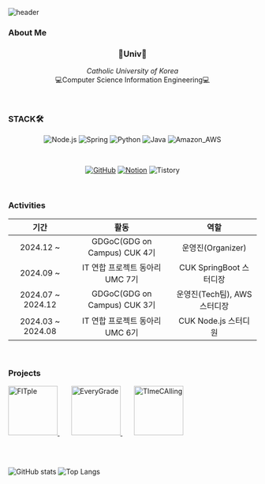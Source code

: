 ![header](https://capsule-render.vercel.app/api?type=slice&color=gradient&customColorList=3&height=150&text=SEOYEONEE✨&rotate=9&fontSize=40&fontAlign=80&fontAlignY=30)

### About Me

<h3 align="center">🏫Univ🏫</h3>
<p align="center">
  <i>Catholic University of Korea</i>
  <br/>
  💻Computer Science Information Engineering💻
</p>

<br/>

### STACK🛠️

<div align=center>

![Node.js](https://img.shields.io/badge/Node.js-43853D?style=for-the-badge&logo=node.js&logoColor=white)
![Spring](https://img.shields.io/badge/Spring-6DB33F?style=for-the-badge&logo=spring&logoColor=white)
![Python](https://img.shields.io/badge/Python-3776AB?style=for-the-badge&logo=python&logoColor=white)
![Java](https://img.shields.io/badge/Java-ED8B00?style=for-the-badge&logo=openjdk&logoColor=white)
![Amazon_AWS](https://img.shields.io/badge/Amazon_AWS-232F3E?style=for-the-badge&logo=amazon-aws&logoColor=white)

<br/>

[![GitHub](https://img.shields.io/badge/GitHub-100000?style=for-the-badge&logo=github&logoColor=white)](https://github.com/seoyeoneel02)
[![Notion](https://img.shields.io/badge/Notion-F3F3F3?style=for-the-badge&logo=notion&logoColor=black)](https://seoyeoneel02.notion.site/Liv-15e831dfd7774b29971c20756e1dd75a?pvs=4)
![Tistory](https://img.shields.io/badge/Tistory-FF5A4A?style=for-the-badge&logo=tistory&logoColor=white)

</div>

<br/>

### Activities

<div align=center>

|기간|활동|역할|
|:-:|:-:|:-:|
|2024.12 ~ |GDGoC(GDG on Campus) CUK 4기|운영진(Organizer)|
|2024.09 ~ |IT 연합 프로젝트 동아리 UMC 7기|CUK SpringBoot 스터디장|
|2024.07 ~ 2024.12|GDGoC(GDG on Campus) CUK 3기|운영진(Tech팀), AWS 스터디장|
|2024.03 ~ 2024.08|IT 연합 프로젝트 동아리 UMC 6기|CUK Node.js 스터디원|

</div>

<br/>

### Projects

<a href="https://github.com/UMC-FITple/Backend">
    <img src="https://github.com/user-attachments/assets/58079ebd-7428-4fb0-9211-75c568600e48" alt="FITple" width="100" height="100">
</a>&nbsp;&nbsp;&nbsp;&nbsp;&nbsp;
<a href="https://github.com/catholichak2024/cathak_Backend">
    <img src="https://github.com/user-attachments/assets/827a256a-97f5-4c1c-805d-655a4804d97a" alt="EveryGrade" width="100" height="100">
</a>&nbsp;&nbsp;&nbsp;&nbsp;&nbsp;
<a href="https://github.com/TImeCAlling/TImeCAlling_BE">
    <img src="https://github.com/user-attachments/assets/bd91b7bd-d57e-4e79-8c2f-b3b2609bb225" alt="TImeCAlling" width="100" height="100">
</a>

<br><br>

![GitHub stats](https://github-readme-stats.vercel.app/api?username=seoyeoneel02)
![Top Langs](https://github-readme-stats.vercel.app/api/top-langs/?username=seoyeoneel02)
